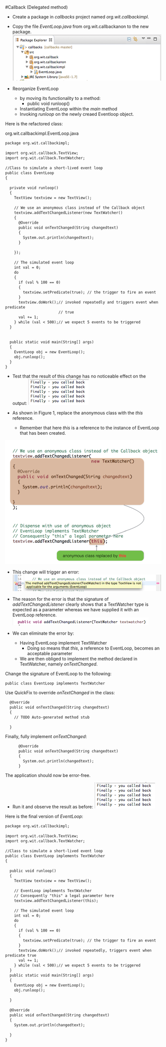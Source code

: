 #Callback (Delegated method)

- Create a package in *callbacks* project named *org.wit.callbackimpl*.
- Copy the file *EventLoop.java* from org.wit.callbackanon to the new package.
![](img/08.png)

- Reorganize EventLoop 
    - by moving its functionality to a method:
        - public void runloop()
    - Instantiating EventLoop within the *main* method
    - Invoking *runloop* on the newly creaed Eventloop object.


Here is the refactored class:

org.wit.callbackimpl.EventLoop.java

```
package org.wit.callbackimpl;

import org.wit.callback.TextView;
import org.wit.callback.TextWatcher;

//Class to simulate a short-lived event loop
public class EventLoop
{

  private void runloop()
  {
    TextView textview = new TextView();

    // We use an anonymous class instead of the Callback object
    textview.addTextChangedListener(new TextWatcher()
    {
      @Override
      public void onTextChanged(String changedtext)
      {
        System.out.println(changedtext);
      }

    });

    // The simulated event loop
    int val = 0;
    do
    {
      if (val % 100 == 0)
      {
        textview.setPredicate(true); // the trigger to fire an event
      }
      textview.doWork();// invoked repeatedly and triggers event when predicate
                        // true
      val += 1;
    } while (val < 500);// we expect 5 events to be triggered    
  }
  
  
  public static void main(String[] args)
  {
    EventLoop obj = new EventLoop();
    obj.runloop();
  }    
}
```

- Test that the result of this change has no noticeable effect on the output:
![](img/11.png)

- As shown in Figure 1, replace the anonymous class with the *this* reference.
    - Remember that here *this* is a reference to the instance of EventLoop that has been created.

![Figure 1](img/09.png)

- This change will trigger an error:
![](img/10.png)

- The reason for the error is that the signature of *addTextChangedListener* clearly shows that a TextWatcher type is expected as a parameter whereas we have supplied it with an EventLoop reference.
![](img/12.png)

- We can eliminate the error by:
    - Having EventLoop implement TextWatcher
        - Doing so means that *this*, a reference to EventLoop, becomes an acceptable parameter
    - We are then obliged to implement the method declared in TextWatcher, namely *onTextChanged*.

Change the signature of EventLoop to the following:

```
public class EventLoop implements TextWatcher
```
Use QuickFix to override *onTextChanged* in the class:

```
  @Override
  public void onTextChanged(String changedtext)
  {
    // TODO Auto-generated method stub
    
  }
```

Finally, fully implement *onTextChanged*:

```
      @Override
      public void onTextChanged(String changedtext)
      {
        System.out.println(changedtext);
      }
```
The application should now be error-free. 

- Run it and observe the result as before:
![](img/11.png)

Here is the final version of *EventLoop*:

```
package org.wit.callbackimpl;

import org.wit.callback.TextView;
import org.wit.callback.TextWatcher;

//Class to simulate a short-lived event loop
public class EventLoop implements TextWatcher
{

  public void runloop()
  {    
    TextView textview = new TextView();

    // EventLoop implements TextWatcher
    // Consequently "this" a legal parameter here
    textview.addTextChangedListener(this);

    // The simulated event loop
    int val = 0;
    do
    {
      if (val % 100 == 0)
      {
        textview.setPredicate(true); // the trigger to fire an event
      }
      textview.doWork();// invoked repeatedly, triggers event when predicate true
      val += 1;
    } while (val < 500);// we expect 5 events to be triggered 
  }
  public static void main(String[] args)
  {
    EventLoop obj = new EventLoop();
    obj.runloop();

  }

  @Override
  public void onTextChanged(String changedtext)
  {
    System.out.println(changedtext);
    
  }
}
```
